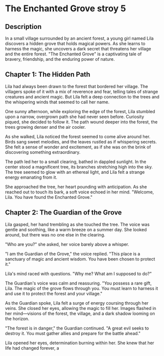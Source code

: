 # The Enchanted Grove stroy 5

## Description
In a small village surrounded by an ancient forest, a young girl named Lila discovers a hidden grove that holds magical powers. As she learns to harness the magic, she uncovers a dark secret that threatens her village and the entire forest. "The Enchanted Grove" is a captivating tale of bravery, friendship, and the enduring power of nature.

## Chapter 1: The Hidden Path

Lila had always been drawn to the forest that bordered her village. The villagers spoke of it with a mix of reverence and fear, telling tales of strange creatures and ancient magic. But Lila felt a deep connection to the trees and the whispering winds that seemed to call her name.

One sunny afternoon, while exploring the edge of the forest, Lila stumbled upon a narrow, overgrown path she had never seen before. Curiosity piqued, she decided to follow it. The path wound deeper into the forest, the trees growing denser and the air cooler.

As she walked, Lila noticed the forest seemed to come alive around her. Birds sang sweet melodies, and the leaves rustled as if whispering secrets. She felt a sense of wonder and excitement, as if she was on the brink of discovering something extraordinary.

The path led her to a small clearing, bathed in dappled sunlight. In the center stood a magnificent tree, its branches stretching high into the sky. The tree seemed to glow with an ethereal light, and Lila felt a strange energy emanating from it.

She approached the tree, her heart pounding with anticipation. As she reached out to touch its bark, a soft voice echoed in her mind. "Welcome, Lila. You have found the Enchanted Grove."

## Chapter 2: The Guardian of the Grove

Lila gasped, her hand trembling as she touched the tree. The voice was gentle and soothing, like a warm breeze on a summer day. She looked around, but there was no one else in the clearing.

"Who are you?" she asked, her voice barely above a whisper.

"I am the Guardian of the Grove," the voice replied. "This place is a sanctuary of magic and ancient wisdom. You have been chosen to protect it."

Lila's mind raced with questions. "Why me? What am I supposed to do?"

The Guardian's voice was calm and reassuring. "You possess a rare gift, Lila. The magic of the grove flows through you. You must learn to harness it and use it to protect the forest and your village."

As the Guardian spoke, Lila felt a surge of energy coursing through her veins. She closed her eyes, allowing the magic to fill her. Images flashed in her mind—visions of the forest, the village, and a dark shadow looming on the horizon.

"The forest is in danger," the Guardian continued. "A great evil seeks to destroy it. You must gather allies and prepare for the battle ahead."

Lila opened her eyes, determination burning within her. She knew that her life had changed forever, a